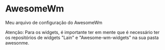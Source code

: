 # AwesomeWm
Meu arquivo de configuração do AwesomeWm

Atenção: Para os widgets, é importante ter em mente que é necessário ter os repositórios de widgets "Lain" e "Awesome-wm-widgets" na sua pasta awesonme.
